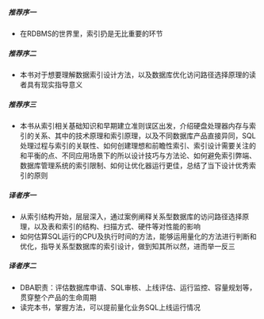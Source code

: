 ##### 推荐序一
- 在RDBMS的世界里，索引扔是无比重要的环节
##### 推荐序二
- 本书对于想要理解数据索引设计方法，以及数据库优化访问路径选择原理的读者具有现实指导意义
##### 推荐序三
- 本书从索引相关基础知识和早期建立准则误区出发，介绍硬盘处理器内存与索引的关系、其中的技术原理和索引原理，以及不同数据库产品直接异同，SQL处理过程与索引的关联性、如何创建理想和前瞻性索引、索引设计需要关注的和平衡的点、不同应用场景下的所以设计技巧与方法论、如何避免索引弊端、数据库管理系统的索引限制、如何让优化器运行更佳，总结了当下设计优秀索引的原则

##### 译者序一
- 从索引结构开始，层层深入，通过案例阐释关系型数据库的访问路径选择原理，以及表和索引的结构、扫描方式、硬件等对性能的影响
- 如何估算SQL运行的CPU及执行时间的方法，能够运用量化的方法进行判断和优化，指导关系型数据库的索引设计，做到知其所以然，进而举一反三

##### 译者序二
- DBA职责：评估数据库申请、SQL审核、上线评估、运行监控、容量规划等，贯穿整个产品的生命周期
- 读完本书，掌握方法，可以提前量化业务SQL上线运行情况